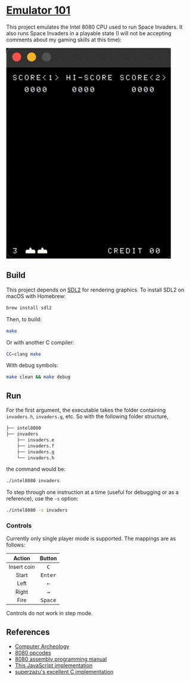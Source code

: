 # [Emulator 101](http://emulator101.com/)

This project emulates the Intel 8080 CPU used to run Space Invaders. It also runs Space Invaders in a playable state (I will not be accepting comments about my gaming skills at this time):

![Attract mode](img/demo.gif)

## Build

This project depends on [SDL2](https://www.libsdl.org/) for rendering graphics. To install SDL2 on macOS with Homebrew:

```bash
brew install sdl2
```

Then, to build:

```bash
make
```

Or with another C compiler:

```bash
CC=clang make
```

With debug symbols:

```bash
make clean && make debug
```

## Run

For the first argument, the executable takes the folder containing `invaders.h`, `invaders.g`, etc. So with the following folder structure,

```plain
├── intel8080
├── invaders
    ├── invaders.e
    ├── invaders.f
    ├── invaders.g
    └── invaders.h
```

the command would be:

```bash
./intel8080 invaders
```

To step through one instruction at a time (useful for debugging or as a reference), use the `-s` option:

```bash
./intel8080 -s invaders
```

### Controls

Currently only single player mode is supported. The mappings are as follows:

|Action|Button|
|:---:|:---:|
|Insert coin|<kbd>C</kbd>|
|Start|<kbd>Enter</kbd>|
|Left|<kbd>←</kbd>|
|Right|<kbd>→</kbd>|
|Fire|<kbd>Space</kbd>|

Controls do not work in step mode.

## References

* [Computer Archeology](http://computerarcheology.com/Arcade/SpaceInvaders/Hardware.html)
* [8080 opcodes](http://www.emulator101.com/reference/8080-by-opcode.html)
* [8080 assembly programming manual](http://altairclone.com/downloads/manuals/8080%20Programmers%20Manual.pdf)
* [This JavaScript implementation](https://bluishcoder.co.nz/js8080/)
* [superzazu's excellent C implementation](https://github.com/superzazu/8080)
